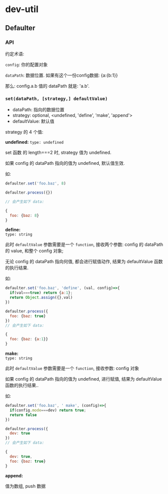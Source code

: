 # dev-util

## Defaulter

### API

约定术语:

`config`: 你的配置对象

`dataPath`: 
数据位置. 如果有这个一份config数据: {a:{b:1}}

那么: config.a.b 值的 dataPath 就是: 'a.b'.

### `set(dataPath, [strategy,] defaultValue)` 

- dataPath: 指向的数据位置
- strategy: optional, <undefined, 'define', 'make', 'append'>
- defaultValue: 默认值

strategy 的 4 个值:

**undefined:** 
`type: undefined`

set 函数 的 length===2 时, strategy 值为 undefined. 

如果 config 的 dataPath 指向的值为 undefined, 默认值生效.

如: 
```js
defaulter.set('foo.baz', 8)

defaulter.process({})

// 会产生如下 data:

{
  foo: {baz: 8}
}

```

**define:**  
`type: string`

此时 `defaultValue` 参数需要是一个 `function`, 接收两个参数: config 的 dataPath 的 value, 和整个 config 对象;

无论 config 的 dataPath 指向何值, 都会进行赋值动作, 结果为 defaultValue 函数的执行结果.

如: 
```js
defaulter.set('foo.baz', 'define', (val, config)=>{
  if(val===true) return {a:1};
  return Object.assign({},val)
})

defaulter.process({
  foo: {baz: true}
})
// 会产生如下 data:

{
  foo: {baz: {a:1}}
}

```

**make:**  
`type: string`

此时 `defaultValue` 参数需要是一个 `function`, 接收参数: config 对象


如果 config 的 dataPath 指向的值为 undefined, 进行赋值, 结果为 defaultValue 函数的执行结果..

如: 
```js
defaulter.set('foo.baz', ' make', (config)=>{
  if(config.mode===dev) return true;
  return false
})

defaulter.process({
  dev: true
})
// 会产生如下 data:

{
  dev: true,
  foo: {baz: true}
}

```

**append:**  

值为数组, push 数据